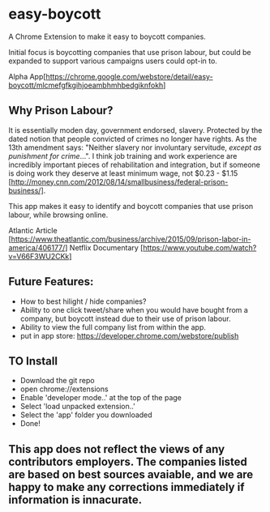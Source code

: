 # easy-boycott
A Chrome Extension to make it easy to boycott companies.

Initial focus is boycotting companies that use prison labour, but could be expanded to support various campaigns users could opt-in to.

Alpha App[https://chrome.google.com/webstore/detail/easy-boycott/mlcmefgfkgihjoeambhmhbedgiknfokh]

## Why Prison Labour?
It is essentially moden day, government endorsed, slavery. 
Protected by the dated notion that people convicted of crimes no longer have rights.
As the 13th amendment says: "Neither slavery nor involuntary servitude, *except as punishment for crime*...". I think job training and work experience are incredibly important pieces of rehabilitation and integration, but if someone is doing work they deserve at least minimum wage, not $0.23 - $1.15 [http://money.cnn.com/2012/08/14/smallbusiness/federal-prison-business/]. 

This app makes it easy to identify and boycott companies that use prison labour, while browsing online.

Atlantic Article [https://www.theatlantic.com/business/archive/2015/09/prison-labor-in-america/406177/]
Netflix Documentary [https://www.youtube.com/watch?v=V66F3WU2CKk]


## Future Features:
- How to best hilight / hide companies?
- Ability to one click tweet/share when you would have bought from a company, but boycott instead due to their use of prison labour.
- Ability to view the full company list from within the app.
- put in app store: https://developer.chrome.com/webstore/publish



## TO Install
- Download the git repo
- open chrome://extensions
- Enable 'developer mode..' at the top of the page
- Select 'load unpacked extension..'
- Select the 'app' folder you downloaded
- Done!

## This app does not reflect the views of any contributors employers. The companies listed are based on best sources avaiable, and we are happy to make any corrections immediately if information is innacurate.
